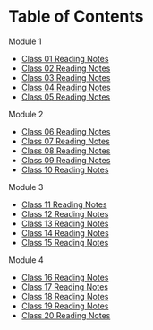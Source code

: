

# Table of Contents

Module 1
- [Class 01 Reading Notes](Read-Class-01.md)
- [Class 02 Reading Notes](Read-Class-02.md)
- [Class 03 Reading Notes](Read-Class-03.md)
- [Class 04 Reading Notes](Read-Class-04.md)
- [Class 05 Reading Notes](Read-Class-05.md)

Module 2
- [Class 06 Reading Notes](Read-Class-06.md)
- [Class 07 Reading Notes](Read-Class-07.md)
- [Class 08 Reading Notes](Read-Class-08.md)
- [Class 09 Reading Notes](Read-Class-09.md)
- [Class 10 Reading Notes](Read-Class-10.md)

Module 3
- [Class 11 Reading Notes](Read-Class-11.md)
- [Class 12 Reading Notes](Read-Class-12.md)
- [Class 13 Reading Notes](Read-Class-13.md)
- [Class 14 Reading Notes](Read-Class-14.md)
- [Class 15 Reading Notes](Read-Class-15.md)

Module 4
- [Class 16 Reading Notes](Read-Class-16.md)
- [Class 17 Reading Notes](Read-Class-17.md)
- [Class 18 Reading Notes](Read-Class-18.md)
- [Class 19 Reading Notes](Read-Class-19.md)
- [Class 20 Reading Notes](Read-Class-20.md)
